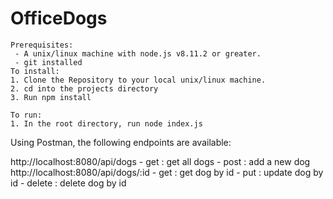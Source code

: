 # OfficeDogs

```
Prerequisites:
 - A unix/linux machine with node.js v8.11.2 or greater.
 - git installed
To install:
1. Clone the Repository to your local unix/linux machine.
2. cd into the projects directory
3. Run npm install

To run:
1. In the root directory, run node index.js

```
Using Postman, the following endpoints are available:

http://localhost:8080/api/dogs
    - get : get all dogs
    - post : add a new dog
http://localhost:8080/api/dogs/:id
    - get : get dog by id
    - put : update dog by id
    - delete : delete dog by id
